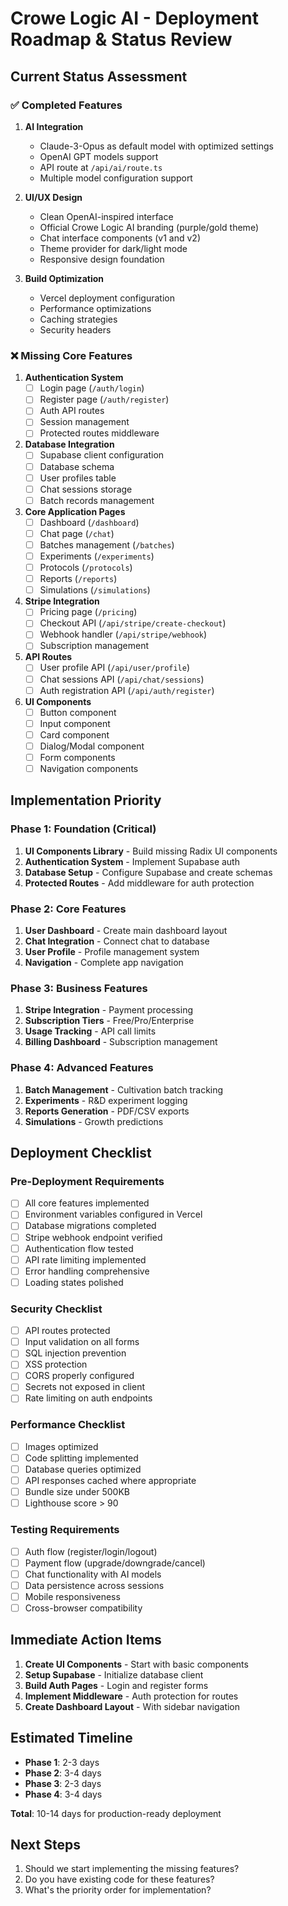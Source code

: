 # Crowe Logic AI - Deployment Roadmap & Status Review

## Current Status Assessment

### ✅ Completed Features

1. **AI Integration**
   - Claude-3-Opus as default model with optimized settings
   - OpenAI GPT models support
   - API route at `/api/ai/route.ts`
   - Multiple model configuration support

2. **UI/UX Design**
   - Clean OpenAI-inspired interface
   - Official Crowe Logic AI branding (purple/gold theme)
   - Chat interface components (v1 and v2)
   - Theme provider for dark/light mode
   - Responsive design foundation

3. **Build Optimization**
   - Vercel deployment configuration
   - Performance optimizations
   - Caching strategies
   - Security headers

### ❌ Missing Core Features

1. **Authentication System**
   - [ ] Login page (`/auth/login`)
   - [ ] Register page (`/auth/register`)
   - [ ] Auth API routes
   - [ ] Session management
   - [ ] Protected routes middleware

2. **Database Integration**
   - [ ] Supabase client configuration
   - [ ] Database schema
   - [ ] User profiles table
   - [ ] Chat sessions storage
   - [ ] Batch records management

3. **Core Application Pages**
   - [ ] Dashboard (`/dashboard`)
   - [ ] Chat page (`/chat`)
   - [ ] Batches management (`/batches`)
   - [ ] Experiments (`/experiments`)
   - [ ] Protocols (`/protocols`)
   - [ ] Reports (`/reports`)
   - [ ] Simulations (`/simulations`)

4. **Stripe Integration**
   - [ ] Pricing page (`/pricing`)
   - [ ] Checkout API (`/api/stripe/create-checkout`)
   - [ ] Webhook handler (`/api/stripe/webhook`)
   - [ ] Subscription management

5. **API Routes**
   - [ ] User profile API (`/api/user/profile`)
   - [ ] Chat sessions API (`/api/chat/sessions`)
   - [ ] Auth registration API (`/api/auth/register`)

6. **UI Components**
   - [ ] Button component
   - [ ] Input component
   - [ ] Card component
   - [ ] Dialog/Modal component
   - [ ] Form components
   - [ ] Navigation components

## Implementation Priority

### Phase 1: Foundation (Critical)
1. **UI Components Library** - Build missing Radix UI components
2. **Authentication System** - Implement Supabase auth
3. **Database Setup** - Configure Supabase and create schemas
4. **Protected Routes** - Add middleware for auth protection

### Phase 2: Core Features
1. **User Dashboard** - Create main dashboard layout
2. **Chat Integration** - Connect chat to database
3. **User Profile** - Profile management system
4. **Navigation** - Complete app navigation

### Phase 3: Business Features
1. **Stripe Integration** - Payment processing
2. **Subscription Tiers** - Free/Pro/Enterprise
3. **Usage Tracking** - API call limits
4. **Billing Dashboard** - Subscription management

### Phase 4: Advanced Features
1. **Batch Management** - Cultivation batch tracking
2. **Experiments** - R&D experiment logging
3. **Reports Generation** - PDF/CSV exports
4. **Simulations** - Growth predictions

## Deployment Checklist

### Pre-Deployment Requirements
- [ ] All core features implemented
- [ ] Environment variables configured in Vercel
- [ ] Database migrations completed
- [ ] Stripe webhook endpoint verified
- [ ] Authentication flow tested
- [ ] API rate limiting implemented
- [ ] Error handling comprehensive
- [ ] Loading states polished

### Security Checklist
- [ ] API routes protected
- [ ] Input validation on all forms
- [ ] SQL injection prevention
- [ ] XSS protection
- [ ] CORS properly configured
- [ ] Secrets not exposed in client
- [ ] Rate limiting on auth endpoints

### Performance Checklist
- [ ] Images optimized
- [ ] Code splitting implemented
- [ ] Database queries optimized
- [ ] API responses cached where appropriate
- [ ] Bundle size under 500KB
- [ ] Lighthouse score > 90

### Testing Requirements
- [ ] Auth flow (register/login/logout)
- [ ] Payment flow (upgrade/downgrade/cancel)
- [ ] Chat functionality with AI models
- [ ] Data persistence across sessions
- [ ] Mobile responsiveness
- [ ] Cross-browser compatibility

## Immediate Action Items

1. **Create UI Components** - Start with basic components
2. **Setup Supabase** - Initialize database client
3. **Build Auth Pages** - Login and register forms
4. **Implement Middleware** - Auth protection for routes
5. **Create Dashboard Layout** - With sidebar navigation

## Estimated Timeline

- **Phase 1**: 2-3 days
- **Phase 2**: 3-4 days
- **Phase 3**: 2-3 days
- **Phase 4**: 3-4 days

**Total**: 10-14 days for production-ready deployment

## Next Steps

1. Should we start implementing the missing features?
2. Do you have existing code for these features?
3. What's the priority order for implementation? 